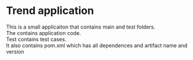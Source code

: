 # Trend application

This is a small applicaiton that contains main and test folders.  
The contains application code.  
Test contains test cases.  
It also contains pom.xml which has all dependences and artifact name and version

